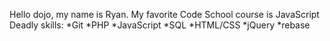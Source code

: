 Hello dojo, my name is Ryan.
My favorite Code School course is JavaScript
Deadly skills:
*Git
*PHP
*JavaScript
*SQL
*HTML/CSS
*jQuery
*rebase
